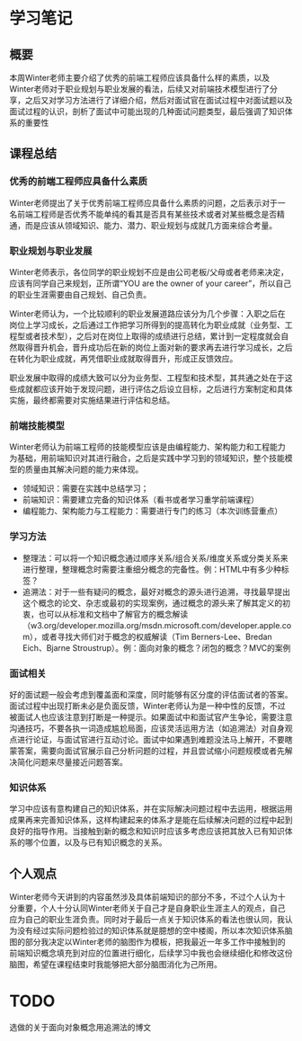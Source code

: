 # 学习笔记

## 概要

本周Winter老师主要介绍了优秀的前端工程师应该具备什么样的素质，以及Winter老师对于职业规划与职业发展的看法，后续又对前端技术模型进行了分享，之后又对学习方法进行了详细介绍，然后对面试官在面试过程中对面试题以及面试过程的认识，剖析了面试中可能出现的几种面试问题类型，最后强调了知识体系的重要性

## 课程总结
### 优秀的前端工程师应具备什么素质

Winter老师提出了关于优秀前端工程师应具备什么素质的问题，之后表示对于一名前端工程师是否优秀不能单纯的看其是否具有某些技术或者对某些概念是否精通，而是应该从领域知识、能力、潜力、职业规划与成就几方面来综合考量。

### 职业规划与职业发展

Winter老师表示，各位同学的职业规划不应是由公司老板/父母或者老师来决定，应该有同学自己来规划，正所谓“YOU are the owner of your career”，所以自己的职业生涯需要由自己规划、自己负责。

Winter老师认为，一个比较顺利的职业发展道路应该分为几个步骤：入职之后在岗位上学习成长，之后通过工作把学习所得到的提高转化为职业成就（业务型、工程型或者技术型），之后对在岗位上取得的成绩进行总结，累计到一定程度就会自然取得晋升机会，晋升成功后在新的岗位上面对新的要求再去进行学习成长，之后在转化为职业成就，再凭借职业成就取得晋升，形成正反馈效应。

职业发展中取得的成绩大致可以分为业务型、工程型和技术型，其共通之处在于这些成就都应该开始于发现问题，进行评估之后设立目标，之后进行方案制定和具体实施，最终都需要对实施结果进行评估和总结。

### 前端技能模型

Winter老师认为前端工程师的技能模型应该是由编程能力、架构能力和工程能力为基础，用前端知识对其进行融合，之后是实践中学习到的领域知识，整个技能模型的质量由其解决问题的能力来体现。

- 领域知识：需要在实践中总结学习；
- 前端知识：需要建立完备的知识体系（看书或者学习重学前端课程）
- 编程能力、架构能力与工程能力：需要进行专门的练习（本次训练营重点）

### 学习方法

- 整理法：可以将一个知识概念通过顺序关系/组合关系/维度关系或分类关系来进行整理，整理概念时需要注重细分概念的完备性。例：HTML中有多少种标签？
- 追溯法：对于一些有疑问的概念，最好对概念的源头进行追溯，寻找最早提出这个概念的论文、杂志或最初的实现案例，通过概念的源头来了解其定义的初衷，也可以从标准和文档中了解官方的概念解读（w3.org/developer.mozilla.org/msdn.microsoft.com/developer.apple.com），或者寻找大师们对于概念的权威解读（Tim Berners-Lee、Bredan Eich、Bjarne Stroustrup）。例：面向对象的概念？闭包的概念？MVC的案例

### 面试相关

好的面试题一般会考虑到覆盖面和深度，同时能够有区分度的评估面试者的答案。面试过程中出现打断未必是负面反馈，Winter老师认为是一种中性的反馈，不过被面试人也应该注意到打断是一种提示。如果面试中和面试官产生争论，需要注意沟通技巧，不要各执一词造成尴尬局面，应该灵活运用方法（如追溯法）对自身观点进行论证，与面试官进行互动讨论。面试中如果遇到难题没法马上解开，不要瞎蒙答案，需要向面试官展示自己分析问题的过程，并且尝试缩小问题规模或者先解决简化问题来尽量接近问题答案。

### 知识体系

学习中应该有意构建自己的知识体系，并在实际解决问题过程中去运用，根据运用成果再来完善知识体系，这样构建起来的体系才是能在后续解决问题的过程中起到良好的指导作用。当接触到新的概念和知识时应该多考虑应该把其放入已有知识体系的哪个位置，以及与已有知识概念的关系。


## 个人观点

Winter老师今天讲到的内容虽然涉及具体前端知识的部分不多，不过个人认为十分重要，个人十分认同Winter老师关于自己才是自身职业生涯主人的观点，自己应为自己的职业生涯负责。同时对于最后一点关于知识体系的看法也很认同，我认为没有经过实际问题检验过的知识体系就是臆想的空中楼阁，所以本次知识体系脑图的部分我决定以Winter老师的脑图作为模板，把我最近一年多工作中接触到的前端知识概念填充到对应的位置进行细化，后续学习中我也会继续细化和修改这份脑图，希望在课程结束时我能够把大部分脑图消化为己所用。


# TODO
选做的关于面向对象概念用追溯法的博文